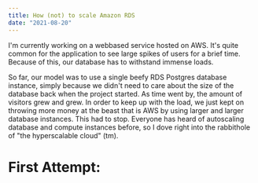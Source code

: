 ```yaml
---
title: How (not) to scale Amazon RDS
date: "2021-08-20"
---
```


I'm currently working on a webbased service hosted on AWS. It's quite common
for the application to see large spikes of users for a brief time. Because of
this, our database has to withstand immense loads.

So far, our model was to use a single beefy RDS Postgres database instance,
simply because we didn't need to care about the size of the database back when
the project started. As time went by, the amount of visitors grew and grew. In
order to keep up with the load, we just kept on throwing more money at the
beast that is AWS by using larger and larger database instances. This had to
stop. Everyone has heard of autoscaling database and compute instances before,
so I dove right into the rabbithole of "the hyperscalable cloud" (tm).

# First Attempt: 
